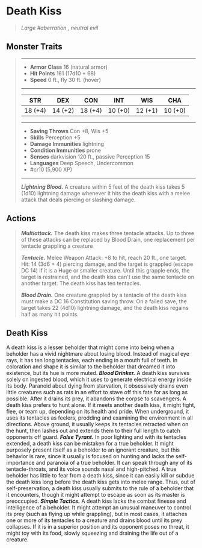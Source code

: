 # Death Kiss
>*Large #aberration , neutral evil*
## Monster Traits
>___
>- **Armor Class** 16 (natural armor)
>- **Hit Points** 161 (17d10 + 68)
>- **Speed** 0 ft., fly 30 ft. (hover)
>___
>|STR|DEX|CON|INT|WIS|CHA|
>|:---:|:---:|:---:|:---:|:---:|:---:|
>|18 (+4)|14 (+2)|18 (+4)|10 (+0)|12 (+1)|10 (+0)|
>___
>- **Saving Throws** Con +8, Wis +5
>- **Skills** Perception +5
>- **Damage Immunities** lightning
>- **Condition Immunities** prone
>- **Senses** darkvision 120 ft., passive Perception 15
>- **Languages** Deep Speech, Undercommon
>- #cr10 (5,900 XP)
>___
>***Lightning Blood.*** A creature within 5 feet of the death kiss takes 5 (1d10) lightning damage whenever it hits the death kiss with a melee attack that deals piercing or slashing damage.  
>
## Actions
>***Multiattack.*** The death kiss makes three tentacle attacks. Up to three of these attacks can be replaced by Blood Drain, one replacement per tentacle grappling a creature  
>
>***Tentacle.*** Melee Weapon Attack: +8 to hit, reach 20 ft., one target. Hit: 14 (3d6 + 4) piercing damage, and the target is grappled (escape DC 14) if it is a Huge or smaller creature. Until this grapple ends, the target is restrained, and the death kiss can't use the same tentacle on another target. The death kiss has ten tentacles.  
>
>***Blood Drain.*** One creature grappled by a tentacle of the death kiss must make a DC 16 Constitution saving throw. On a failed save, the target takes 22 (4d10) lightning damage, and the death kiss regains half as many hit points.
## Death Kiss
A death kiss is a lesser beholder that might come into being when a beholder has a vivid nightmare about losing blood. Instead of magical eye rays, it has ten long tentacles, each ending in a mouth full of teeth. In coloration and shape it is similar to the beholder that dreamed it into existence, but its hue is more muted.
***Blood Drinker.***  A death kiss survives solely on ingested blood, which it uses to generate electrical energy inside its body. Paranoid about dying from starvation, it obsessively drains even little creatures such as rats in an effort to stave off this fate for as long as possible. After it drains its prey, it abandons the corpse to scavengers. A death kiss prefers to hunt alone. If it meets another death kiss, it might fight, flee, or team up, depending on its health and pride. When underground, it uses its tentacles as feelers, prodding and examining the environment in all directions. Above ground, it usually keeps its tentacles retracted when on the hunt, then lashes out and extends them to their full length to catch opponents off guard.
***False Tyrant.***  In poor lighting and with its tentacles extended, a death kiss can be mistaken for a true beholder. It might purposely present itself as a beholder to an ignorant creature, but this behavior is rare, since it usually is focused on hunting and lacks the self-importance and paranoia of a true beholder. It can speak through any of its tentacle-throats, and its voice sounds nasal and high-pitched. A true beholder has little to fear from a death kiss, since it can easily kill or subdue the death kiss long before the death kiss gets into melee range. Thus, out of self-preservation, a death kiss usually submits to the rule of a beholder that it encounters, though it might attempt to escape as soon as its master is preoccupied.
***Simple Tactics.***  A death kiss lacks the combat finesse and intelligence of a beholder. It might attempt an unusual maneuver to control its prey (such as flying up while grappling), but in most cases, it attaches one or more of its tentacles to a creature and drains blood until its prey collapses. If it is in a superior position and its opponent poses no threat, it might toy with its food, slowly squeezing and draining the life out of a creature.